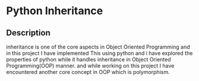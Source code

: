 # Python Inheritance

## Description
inheritance is one of the core aspects in Object Oriented Programming and in this project I have implemented This using python and i have explored the properties of python while it handles inheritance in Object Oriented Programming(OOP) manner. and while working on this project I have encountered another core concept in OOP which is polymorphism.

